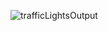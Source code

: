 ![trafficLightsOutput](https://github.com/itsmyjb/Traffic-Light-Simulator/assets/149129193/2a313c26-32b2-4523-b764-d227c52541c1)
